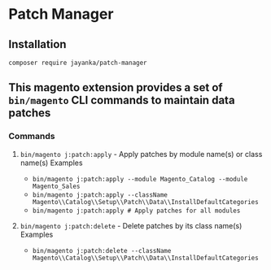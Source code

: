 # Patch Manager

## Installation
`composer require jayanka/patch-manager`

## This magento extension provides a set of `bin/magento` CLI commands to maintain data patches

### Commands
1. `bin/magento j:patch:apply` - Apply patches by module name(s) or class name(s)
   Examples
    - `bin/magento j:patch:apply --module Magento_Catalog --module Magento_Sales`
    - `bin/magento j:patch:apply --className Magento\\Catalog\\Setup\\Patch\\Data\\InstallDefaultCategories`
    - `bin/magento j:patch:apply # Apply patches for all modules`

2. `bin/magento j:patch:delete` - Delete patches by its class name(s)
   Examples
    - `bin/magento j:patch:delete --className Magento\\Catalog\\Setup\\Patch\\Data\\InstallDefaultCategories`

